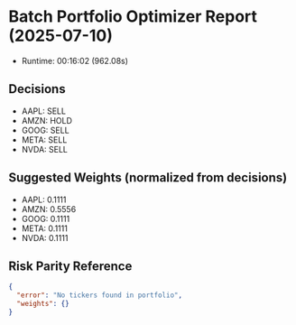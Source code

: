 # Batch Portfolio Optimizer Report (2025-07-10)

- Runtime: 00:16:02 (962.08s)

## Decisions

- AAPL: SELL
- AMZN: HOLD
- GOOG: SELL
- META: SELL
- NVDA: SELL

## Suggested Weights (normalized from decisions)

- AAPL: 0.1111
- AMZN: 0.5556
- GOOG: 0.1111
- META: 0.1111
- NVDA: 0.1111

## Risk Parity Reference

```json
{
  "error": "No tickers found in portfolio",
  "weights": {}
}
```